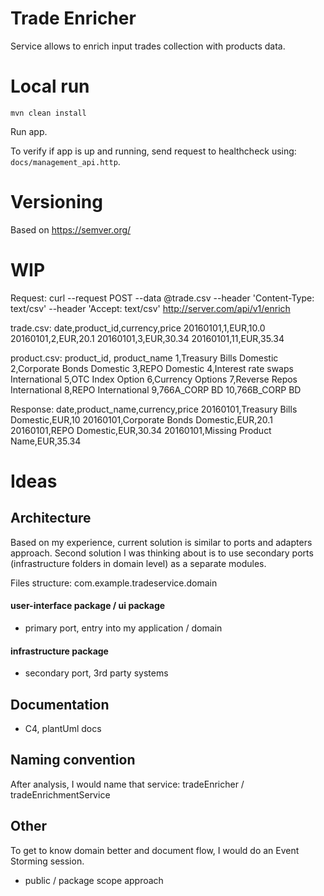 # Trade Enricher
Service allows to enrich input trades collection with products data.

# Local run
```
mvn clean install
```

Run app.

To verify if app is up and running, send request to healthcheck using: `docs/management_api.http`. 

# Versioning
Based on https://semver.org/

# WIP
Request:
curl --request POST --data @trade.csv --header 'Content-Type: text/csv' --header 'Accept: text/csv'
http://server.com/api/v1/enrich

trade.csv:
date,product_id,currency,price
20160101,1,EUR,10.0
20160101,2,EUR,20.1
20160101,3,EUR,30.34
20160101,11,EUR,35.34

product.csv:
product_id, product_name
1,Treasury Bills Domestic
2,Corporate Bonds Domestic
3,REPO Domestic
4,Interest rate swaps International
5,OTC Index Option
6,Currency Options
7,Reverse Repos International
8,REPO International
9,766A_CORP BD
10,766B_CORP BD

Response:
date,product_name,currency,price
20160101,Treasury Bills Domestic,EUR,10
20160101,Corporate Bonds Domestic,EUR,20.1
20160101,REPO Domestic,EUR,30.34
20160101,Missing Product Name,EUR,35.34

# Ideas
## Architecture
Based on my experience, current solution is similar to ports and adapters approach. Second solution I was thinking about is to use secondary ports (infrastructure folders in domain level) as a separate modules.

Files structure:
com.example.tradeservice.domain

#### user-interface package / ui package
- primary port, entry into my application / domain 

#### infrastructure package
- secondary port, 3rd party systems

## Documentation
- C4, plantUml docs

## Naming convention
After analysis, I would name that service: tradeEnricher / tradeEnrichmentService

## Other
To get to know domain better and document flow, I would do an Event Storming session. 


- public / package scope approach

